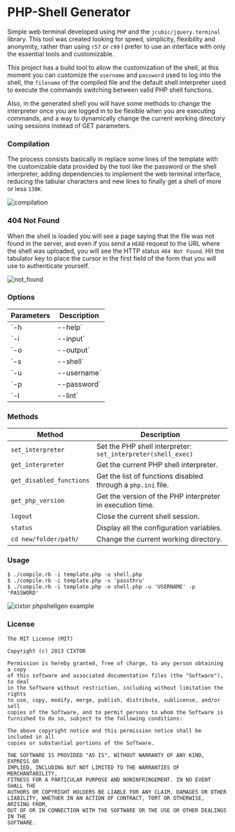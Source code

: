 # PHP-Shell Generator

Simple web terminal developed using `PHP` and the `jcubic/jquery.terminal` library. This tool was created looking for speed, simplicity, flexibility and anonymity, rather than using `r57` or `c99` I prefer to use an interface with only the essential tools and customizable.

This project has a build tool to allow the customization of the shell, at this moment you can customize the `username` and `password` used to log into the shell, the `filename` of the compiled file and the default shell interpreter used to execute the commands switching between valid PHP shell functions.

Also, in the generated shell you will have some methods to change the interpreter once you are logged in to be flexible when you are executing commands, and a way to dynamically change the current working directory using sessions instead of GET parameters.

### Compilation

The process consists basically in replace some lines of the template with the customizable data provided by the tool like the password or the shell interpreter, adding dependencies to implement the web terminal interface, reducing the tabular characters and new lines to finally get a shell of more or less `130K`.

![compilation](http://cixtor.com/uploads/phpshell-generator-1.png)

### 404 Not Found

When the shell is loaded you will see a page saying that the file was not found in the server, and even if you send a `HEAD` request to the URL where the shell was uploaded, you will see the HTTP status `404 Not Found`. Hit the tabulator key to place the cursor in the first field of the form that you will use to authenticate yourself.

![not_found](http://cixtor.com/uploads/phpshell-generator-2.png)

### Options

| Parameters        | Description                                            |
| ----------------- | -------------------------------------------------------|
| `-h | --help`     | Print this message with the list of available options. |
| `-i | --input`    | Specify the shell template to compile.                 |
| `-o | --output`   | Specify the filename for the compiled shell.           |
| `-s | --shell`    | Specify the default PHP interpreter.                   |
| `-u | --username` | Specify the username to log into the php-shell.        |
| `-p | --password` | Specify the password to log into the php-shell.        |
| `-l | --lint`     | Enable the PHP linter on the compiled shell.           |

### Methods

| Method                    | Description                                                    |
| ------------------------- | -------------------------------------------------------------- |
| `set_interpreter`         | Set the PHP shell interpreter: `set_interpreter(shell_exec)`   |
| `get_interpreter`         | Get the current PHP shell interpreter.                         |
| `get_disabled_functions`  | Get the list of functions disabled through a `php.ini` file.   |
| `get_php_version`         | Get the version of the PHP interpreter in execution time.      |
| `logout`                  | Close the current shell session.                               |
| `status`                  | Display all the configuration variables.                       |
| `cd new/folder/path/`     | Change the current working directory.                          |

### Usage

```
$ ./compile.rb -i template.php -o shell.php
$ ./compile.rb -i template.php -s 'passthru'
$ ./compile.rb -i template.php -o shell.php -u 'USERNAME' -p 'PASSWORD'
```

![cixtor phpshellgen example](http://cixtor.com/uploads/phpshell-generator-4.png)

### License

```
The MIT License (MIT)

Copyright (c) 2013 CIXTOR

Permission is hereby granted, free of charge, to any person obtaining a copy
of this software and associated documentation files (the "Software"), to deal
in the Software without restriction, including without limitation the rights
to use, copy, modify, merge, publish, distribute, sublicense, and/or sell
copies of the Software, and to permit persons to whom the Software is
furnished to do so, subject to the following conditions:

The above copyright notice and this permission notice shall be included in all
copies or substantial portions of the Software.

THE SOFTWARE IS PROVIDED "AS IS", WITHOUT WARRANTY OF ANY KIND, EXPRESS OR
IMPLIED, INCLUDING BUT NOT LIMITED TO THE WARRANTIES OF MERCHANTABILITY,
FITNESS FOR A PARTICULAR PURPOSE AND NONINFRINGEMENT. IN NO EVENT SHALL THE
AUTHORS OR COPYRIGHT HOLDERS BE LIABLE FOR ANY CLAIM, DAMAGES OR OTHER
LIABILITY, WHETHER IN AN ACTION OF CONTRACT, TORT OR OTHERWISE, ARISING FROM,
OUT OF OR IN CONNECTION WITH THE SOFTWARE OR THE USE OR OTHER DEALINGS IN THE
SOFTWARE.
```
